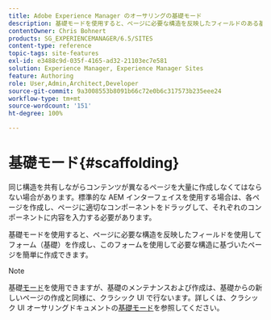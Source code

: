 ```yaml
---
title: Adobe Experience Manager のオーサリングの基礎モード
description: 基礎モードを使用すると、ページに必要な構造を反映したフィールドのある基礎を作成し、このフォームを使用して必要な構造に基づいたページを作成できます。
contentOwner: Chris Bohnert
products: SG_EXPERIENCEMANAGER/6.5/SITES
content-type: reference
topic-tags: site-features
exl-id: e3488c9d-035f-4165-ad32-21103ec7e581
solution: Experience Manager, Experience Manager Sites
feature: Authoring
role: User,Admin,Architect,Developer
source-git-commit: 9a3008553b8091b66c72e0b6c317573b235eee24
workflow-type: tm+mt
source-wordcount: '151'
ht-degree: 100%

---
```


# 基礎モード{#scaffolding}

同じ構造を共有しながらコンテンツが異なるページを大量に作成しなくてはならない場合があります。標準的な AEM インターフェイスを使用する場合は、各ページを作成し、ページに適切なコンポーネントをドラッグして、それぞれのコンポーネントに内容を入力する必要があります。

基礎モードを使用すると、ページに必要な構造を反映したフィールドを使用してフォーム（基礎）を作成し、このフォームを使用して必要な構造に基づいたページを簡単に作成できます。

>[!NOTE]
>
>基礎[モード](/help/sites-authoring/author-environment-tools.md#page-modes)を使用できますが、基礎のメンテナンスおよび作成は、基礎からの新しいページの作成と同様に、クラシック UI で行ないます。詳しくは、クラシック UI オーサリングドキュメントの[基礎モード](/help/sites-classic-ui-authoring/classic-feature-scaffolding.md)を参照してください。
